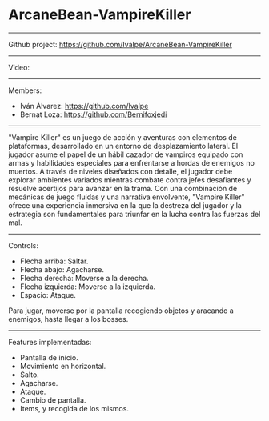 # ArcaneBean-VampireKiller

-------------------------------------

Github project: https://github.com/Ivalpe/ArcaneBean-VampireKiller

-------------------------------------

Video: 

------------------------------------

Members:
- Iván Álvarez: https://github.com/Ivalpe
- Bernat Loza: https://github.com/Bernifoxjedi

------------------------------------

"Vampire Killer" es un juego de acción y aventuras con elementos de plataformas, desarrollado en un entorno de desplazamiento lateral. El jugador asume el papel de un hábil cazador de vampiros equipado con armas y habilidades especiales para enfrentarse a hordas de enemigos no muertos. A través de niveles diseñados con detalle, el jugador debe explorar ambientes variados mientras combate contra jefes desafiantes y resuelve acertijos para avanzar en la trama. Con una combinación de mecánicas de juego fluidas y una narrativa envolvente, "Vampire Killer" ofrece una experiencia inmersiva en la que la destreza del jugador y la estrategia son fundamentales para triunfar en la lucha contra las fuerzas del mal.

-----------------------------------

Controls:

- Flecha arriba: Saltar.
- Flecha abajo: Agacharse.
- Flecha derecha: Moverse a la derecha.
- Flecha izquierda: Moverse a la izquierda.
- Espacio: Ataque.

Para jugar, moverse por la pantalla recogiendo objetos y aracando a enemigos, hasta llegar a los bosses.

------------------------------------

Features implementadas: 
- Pantalla de inicio.
- Movimiento en horizontal.
- Salto. 
- Agacharse.
- Ataque.
- Cambio de pantalla.
- Items, y recogida de los mismos.

